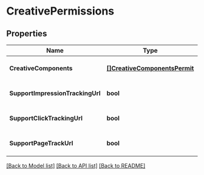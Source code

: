 # CreativePermissions

## Properties
Name | Type | Description | Notes
------------ | ------------- | ------------- | -------------
**CreativeComponents** | [**[]CreativeComponentsPermit**](creative_components_permit.md) |  | [optional] [default to null]
**SupportImpressionTrackingUrl** | **bool** |  | [optional] [default to null]
**SupportClickTrackingUrl** | **bool** |  | [optional] [default to null]
**SupportPageTrackUrl** | **bool** |  | [optional] [default to null]

[[Back to Model list]](../README.md#documentation-for-models) [[Back to API list]](../README.md#documentation-for-api-endpoints) [[Back to README]](../README.md)


